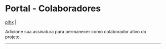 # Portal - Colaboradores

[plhx](mail:plhx@plhx.com.br) | 

Adicione sua assinatura para permanecer como colaborador ativo do projeto.

---

